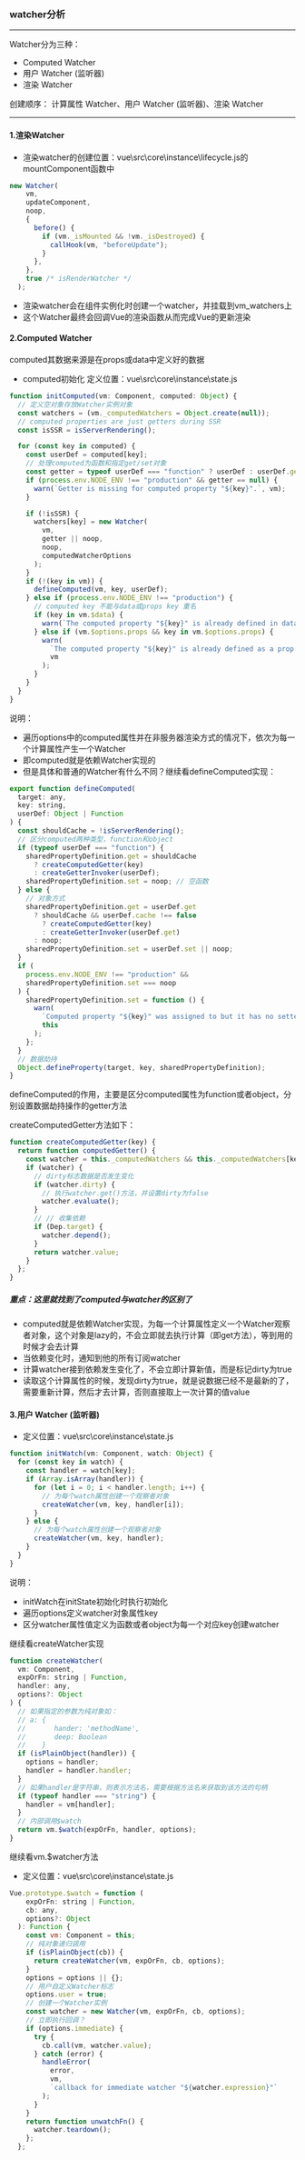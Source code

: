 ### watcher分析
---
Watcher分为三种：
- Computed Watcher
- 用户 Watcher (监听器)
- 渲染 Watcher

创建顺序：
计算属性 Watcher、用户 Watcher (监听器)、渲染 Watcher


---
#### 1.渲染Watcher
- 渲染watcher的创建位置：vue\src\core\instance\lifecycle.js的mountComponent函数中
```js
new Watcher(
    vm,
    updateComponent,
    noop,
    {
      before() {
        if (vm._isMounted && !vm._isDestroyed) {
          callHook(vm, "beforeUpdate");
        }
      },
    },
    true /* isRenderWatcher */
  );
```
- 渲染watcher会在组件实例化时创建一个watcher，并挂载到vm_watchers上
- 这个Watcher最终会回调Vue的渲染函数从而完成Vue的更新渲染

#### 2.Computed Watcher
computed其数据来源是在props或data中定义好的数据
- computed初始化
定义位置：vue\src\core\instance\state.js
```js
function initComputed(vm: Component, computed: Object) {
  // 定义空对象存放Watcher实例对象
  const watchers = (vm._computedWatchers = Object.create(null));
  // computed properties are just getters during SSR
  const isSSR = isServerRendering();

  for (const key in computed) {
    const userDef = computed[key];
    // 处理computed为函数和指定get/set对象
    const getter = typeof userDef === "function" ? userDef : userDef.get;
    if (process.env.NODE_ENV !== "production" && getter == null) {
      warn(`Getter is missing for computed property "${key}".`, vm);
    }

    if (!isSSR) {
      watchers[key] = new Watcher(
        vm,
        getter || noop,
        noop,
        computedWatcherOptions
      );
    }
    if (!(key in vm)) {
      defineComputed(vm, key, userDef);
    } else if (process.env.NODE_ENV !== "production") {
      // computed key 不能与data或props key 重名
      if (key in vm.$data) {
        warn(`The computed property "${key}" is already defined in data.`, vm);
      } else if (vm.$options.props && key in vm.$options.props) {
        warn(
          `The computed property "${key}" is already defined as a prop.`,
          vm
        );
      }
    }
  }
}
```
说明：
- 遍历options中的computed属性并在非服务器渲染方式的情况下，依次为每一个计算属性产生一个Watcher
- 即computed就是依赖Watcher实现的
- 但是具体和普通的Watcher有什么不同？继续看defineComputed实现：
```js
export function defineComputed(
  target: any,
  key: string,
  userDef: Object | Function
) {
  const shouldCache = !isServerRendering();
  // 区分computed两种类型，function和object
  if (typeof userDef === "function") {
    sharedPropertyDefinition.get = shouldCache
      ? createComputedGetter(key) 
      : createGetterInvoker(userDef);
    sharedPropertyDefinition.set = noop; // 空函数
  } else {
    // 对象方式
    sharedPropertyDefinition.get = userDef.get
      ? shouldCache && userDef.cache !== false
        ? createComputedGetter(key)
        : createGetterInvoker(userDef.get)
      : noop;
    sharedPropertyDefinition.set = userDef.set || noop;
  }
  if (
    process.env.NODE_ENV !== "production" &&
    sharedPropertyDefinition.set === noop
  ) {
    sharedPropertyDefinition.set = function () {
      warn(
        `Computed property "${key}" was assigned to but it has no setter.`,
        this
      );
    };
  }
  // 数据劫持
  Object.defineProperty(target, key, sharedPropertyDefinition);
}
```
defineComputed的作用，主要是区分computed属性为function或者object，分别设置数据劫持操作的getter方法

createComputedGetter方法如下：
```js
function createComputedGetter(key) {
  return function computedGetter() {
    const watcher = this._computedWatchers && this._computedWatchers[key];
    if (watcher) {
      // dirty标志数据是否发生变化
      if (watcher.dirty) {
        // 执行watcher.get()方法，并设置dirty为false 
        watcher.evaluate();
      }
      // // 收集依赖
      if (Dep.target) {
        watcher.depend();
      }
      return watcher.value;
    }
  };
}
```

##### 重点：这里就找到了computed与watcher的区别了
- computed就是依赖Watcher实现，为每一个计算属性定义一个Watcher观察者对象，这个对象是lazy的，不会立即就去执行计算（即get方法），等到用的时候才会去计算
- 当依赖变化时，通知到他的所有订阅watcher
- 计算watcher接到依赖发生变化了，不会立即计算新值，而是标记dirty为true
- 读取这个计算属性的时候，发现dirty为true，就是说数据已经不是最新的了，需要重新计算，然后才去计算，否则直接取上一次计算的值value

#### 3.用户 Watcher (监听器)
- 定义位置：vue\src\core\instance\state.js
```js
function initWatch(vm: Component, watch: Object) {
  for (const key in watch) {
    const handler = watch[key];
    if (Array.isArray(handler)) {
      for (let i = 0; i < handler.length; i++) {
        // 为每个watch属性创建一个观察者对象
        createWatcher(vm, key, handler[i]);
      }
    } else {
      // 为每个watch属性创建一个观察者对象
      createWatcher(vm, key, handler);
    }
  }
}
```
说明：
- initWatch在initState初始化时执行初始化
- 遍历options定义watcher对象属性key
- 区分watcher属性值定义为函数或者object为每一个对应key创建watcher

继续看createWatcher实现

```js
function createWatcher(
  vm: Component,
  expOrFn: string | Function,
  handler: any,
  options?: Object
) {
  // 如果指定的参数为纯对象如：
  // a: {
  //       hander: 'methodName',
  //       deep: Boolean
  //    }
  if (isPlainObject(handler)) {
    options = handler;
    handler = handler.handler;
  }
  // 如果handler是字符串，则表示方法名，需要根据方法名来获取到该方法的句柄
  if (typeof handler === "string") {
    handler = vm[handler];
  }
  // 内部调用$watch
  return vm.$watch(expOrFn, handler, options);
}
```

继续看vm.$watcher方法
- 定义位置：vue\src\core\instance\state.js

```js
Vue.prototype.$watch = function (
    expOrFn: string | Function,
    cb: any,
    options?: Object
  ): Function {
    const vm: Component = this;
    // 纯对象递归调用
    if (isPlainObject(cb)) {
      return createWatcher(vm, expOrFn, cb, options);
    }
    options = options || {};
    // 用户自定义Watcher标志
    options.user = true;
    // 创建一个Watcher实例
    const watcher = new Watcher(vm, expOrFn, cb, options);
    // 立即执行回调？
    if (options.immediate) {
      try {
        cb.call(vm, watcher.value);
      } catch (error) {
        handleError(
          error,
          vm,
          `callback for immediate watcher "${watcher.expression}"`
        );
      }
    }
    return function unwatchFn() {
      watcher.teardown();
    };
  };
```


